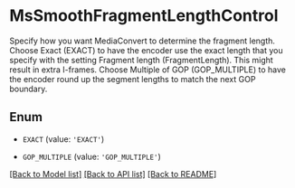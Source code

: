 # MsSmoothFragmentLengthControl

Specify how you want MediaConvert to determine the fragment length. Choose Exact (EXACT) to have the encoder use the exact length that you specify with the setting Fragment length (FragmentLength). This might result in extra I-frames. Choose Multiple of GOP (GOP_MULTIPLE) to have the encoder round up the segment lengths to match the next GOP boundary.

## Enum

* `EXACT` (value: `'EXACT'`)

* `GOP_MULTIPLE` (value: `'GOP_MULTIPLE'`)

[[Back to Model list]](../README.md#documentation-for-models) [[Back to API list]](../README.md#documentation-for-api-endpoints) [[Back to README]](../README.md)


